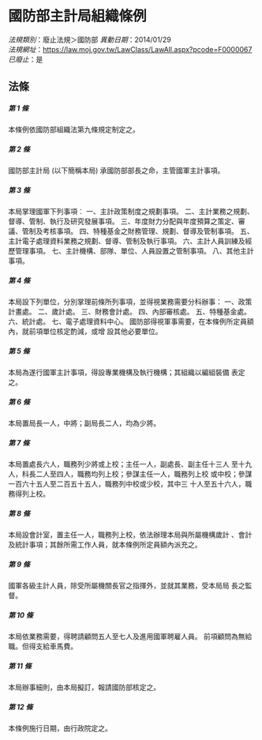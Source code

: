 # 國防部主計局組織條例

*法規類別*：廢止法規＞國防部
*異動日期*：2014/01/29  
*法規網址*：https://law.moj.gov.tw/LawClass/LawAll.aspx?pcode=F0000067
*已廢止*：是


## 法條
##### 第 1 條
本條例依國防部組織法第九條規定制定之。


##### 第 2 條
國防部主計局 (以下簡稱本局) 承國防部部長之命，主管國軍主計事項。


##### 第 3 條
本局掌理國軍下列事項︰
一、主計政策制度之規劃事項。
二、主計業務之規劃、督導、管制、執行及研究發展事項。
三、年度財力分配與年度預算之策定、審議、管制及考核事項。
四、特種基金之財務管理、規劃、督導及管制事項。
五、主計電子處理資料業務之規劃、督導、管制及執行事項。
六、主計人員訓練及經歷管理事項。
七、主計機構、部隊、單位、人員設置之管制事項。
八、其他主計事項。


##### 第 4 條
本局設下列單位，分別掌理前條所列事項，並得視業務需要分科辦事：
一、政策計畫處。
二、歲計處。
三、財務會計處。
四、內部審核處。
五、特種基金處。
六、統計處。
七、電子處理資料中心。
國防部得視軍事需要，在本條例所定員額內，就前項單位核定酌減，或增
設其他必要單位。


##### 第 5 條
本局為遂行國軍主計事項，得設專業機構及執行機構；其組織以編組裝備
表定之。


##### 第 6 條
本局置局長一人，中將；副局長二人，均為少將。


##### 第 7 條
本局置處長六人，職務列少將或上校；主任一人，副處長、副主任十三人
至十九人，科長二人至四人，職務均列上校；參謀主任一人，職務列上校
或中校；參謀一百六十五人至二百五十五人，職務列中校或少校，其中三
十人至五十六人，職務得列上校。


##### 第 8 條
本局設會計室，置主任一人，職務列上校，依法辦理本局與所屬機構歲計
、會計及統計事項；其餘所需工作人員，就本條例所定員額內派充之。


##### 第 9 條
國軍各級主計人員，除受所屬機關長官之指揮外，並就其業務，受本局局
長之監督。


##### 第 10 條
本局依業務需要，得聘請顧問五人至七人及進用國軍聘雇人員。
前項顧問為無給職。但得支給車馬費。


##### 第 11 條
本局辦事細則，由本局擬訂，報請國防部核定之。


##### 第 12 條
本條例施行日期，由行政院定之。



